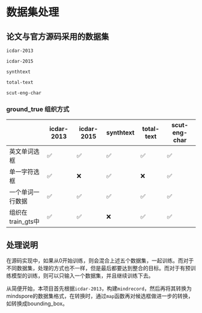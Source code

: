 # 数据集处理

## 论文与官方源码采用的数据集

`icdar-2013`

`icdar-2015`

`synthtext`

`total-text`

`scut-eng-char`

### ground_true 组织方式

|      | icdar-2013 | icdar-2015 | synthtext | total-text | scut-eng-char |
| ---- | ---------- | ------------ | ----------- | ---------- | --------------- |
| 英文单词选框 | :white_check_mark: | :white_check_mark: | :white_check_mark: | :white_check_mark: | :white_check_mark: |
| 单一字符选框 | :white_check_mark: | :x: | :white_check_mark: | :x: | :white_check_mark: |
| 一个单词一行数据 | :white_check_mark: | :white_check_mark: | :white_check_mark: | :white_check_mark: | :white_check_mark: |
| 组织在train_gts中 | :white_check_mark: | :white_check_mark: | :x: | :white_check_mark: | :white_check_mark: |

## 处理说明

在源码实现中，如果从0开始训练，则会混合上述五个数据集，一起训练。而对于不同数据集，处理的方式也不一样，但是最后都要达到整合的目标。而对于有预训练模型的训练，则可以只输入一个数据集，并且继续训练下去。

从简便开始，本项目首先根据`icdar-2013`，构建`mindrecord`，然后再将其转换为mindspore的数据集格式，在转换时，通过`map`函数再对候选框做进一步的转换，如转换成bounding_box。
